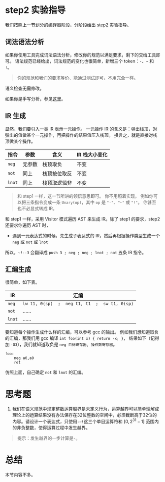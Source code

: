 # step2 实验指导
我们按照上一节划分的编译器阶段，分阶段给出 step2 实验指导。

## 词法语法分析
如果你使用工具完成词法语法分析，修改你的规范以满足要求，剩下的交给工具即可。
语法规范已经给出，词法规范的变化也很简单，新增三个 token：`-`、`~` 和 `!`。
> 你的规范和我们的要求等价、能通过测试即可，不用完全一样。

语义检查无需修改。

如果你是手写分析，参见[这里](./manual-parser.md)。

## IR 生成
显然，我们要引入一类 IR 表示一元操作。
一元操作 IR 的含义是：弹出栈顶，对弹出的值做某个一元操作，再把操作的结果值压入栈顶。
换言之，就是直接对栈顶做某个操作。

| 指令 | 参数 | 含义 | IR 栈大小变化 |
| --- | --- | --- | --- |
| `neg` | 无参数 | 栈顶取负 | 不变 |
| `not` | 同上 | 栈顶按位取反 | 不变 |
| `lnot` | 同上 | 栈顶取逻辑非 | 不变 |

> 和 step1 一样，这一节所讲的领悟意思即可。
> 你不用照着实现。
> 例如你可以把三条指令变成一条 `Unary(op)`，其中 `op` 是 `"-"`、`"~"` 或 `"!"`。
> 你甚至也不必显式转成 IR。

和 step1 一样，采用 Visitor 模式遍历 AST 来生成 IR。除了 step1 的要求，step2 还要求你遍历 AST 时，
* 遇到一元表达式的时候，先生成子表达式的 IR，然后再根据操作类型生成一个 `neg` 或 `not` 或 `lnot`

所以，`~!--3` 会翻译成 `push 3 ; neg ; neg ; lnot ; not` 五条 IR 指令。

## 汇编生成
很简单，如下表。

| IR       | 汇编                                                |
| ---      | ---                                                 |
| `neg` | `lw t1, 0(sp)  ;  neg t1, t1  ;  sw t1, 0(sp)`  |
| `not`    | …… |
| `lnot`    | …… |

要知道每个操作生成什么样的汇编，可以参考 gcc 的输出。
例如我们想知道取负的汇编，那我们用 gcc 编译 `int foo(int x) { return -x; }`，
结果如下（记得加 `-O3`），我们就知道取负是 `neg 目标寄存器, 操作数寄存器`。
```
foo:
	neg	a0,a0
	ret
```

仿照上面，自己确定 `not` 和 `lnot` 的汇编。

# 思考题

1. 我们在语义规范中规定整数运算越界是未定义行为，运算越界可以简单理解成理论上的运算结果没有办法保存在32位整数的空间中，必须截断高于32位的内容。请设计一个表达式，只使用`-~!`这三个单目运算符和 $[0, 2^{31} - 1]$ 范围内的非负整数，使得运算过程中发生越界。

> 提示：发生越界的一步计算是`-`。

# 总结
本节内容不多。
